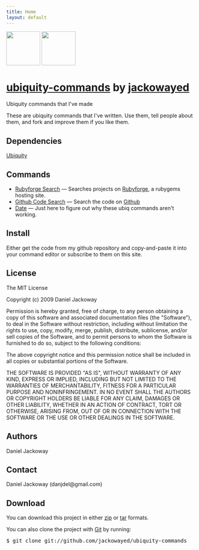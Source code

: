 ```yaml
---
title: Home
layout: default
---
```


<div class="download">
<a href="http://github.com/jackowayed/ubiquity-commands/zipball/master">
<img border="0" width="90" src="http://github.com/images/modules/download/zip.png"></a>
<a href="http://github.com/jackowayed/ubiquity-commands/tarball/master">
<img border="0" width="90" src="http://github.com/images/modules/download/tar.png"></a>
</div>
<h1><a href="http://github.com/jackowayed/ubiquity-commands">ubiquity-commands</a> 
<span class="small">by <a href="http://github.com/jackowayed">jackowayed</a></span></h1>
<div class="description">
Ubiquity commands that I've made
</div>
<p>These are ubiquity commands that I've written. Use them, tell people about them, and fork and improve them if you like them.</p><h2>Dependencies</h2>

[Ubiquity](http://ubiquity.mozilla.com/)

Commands
--------

* [Rubyforge Search](rubyforge.html) &mdash; Searches projects on [Rubyforge](http://rubyforge.org), a rubygems hosting site. 
* [Github Code Search](gh-code-search.html) &mdash; Search the code on [Github](http://github.com/)
* [Date](date.html) &mdash; Just here to figure out why these ubiq commands aren't working. 

<h2>Install</h2>
<p>Either get the code from my github repository and copy-and-paste it into your command editor or subscribe to them on this site. </p>
<h2>License</h2>
<p>The MIT License
    
Copyright (c) 2009 Daniel Jackoway
    
Permission is hereby granted, free of charge, to any person obtaining a copy
of this software and associated documentation files (the "Software"), to deal
in the Software without restriction, including without limitation the rights
to use, copy, modify, merge, publish, distribute, sublicense, and/or sell
copies of the Software, and to permit persons to whom the Software is
furnished to do so, subject to the following conditions:
    
The above copyright notice and this permission notice shall be included in
all copies or substantial portions of the Software.
    
THE SOFTWARE IS PROVIDED "AS IS", WITHOUT WARRANTY OF ANY KIND, EXPRESS OR
IMPLIED, INCLUDING BUT NOT LIMITED TO THE WARRANTIES OF MERCHANTABILITY,
FITNESS FOR A PARTICULAR PURPOSE AND NONINFRINGEMENT. IN NO EVENT SHALL THE
AUTHORS OR COPYRIGHT HOLDERS BE LIABLE FOR ANY CLAIM, DAMAGES OR OTHER
LIABILITY, WHETHER IN AN ACTION OF CONTRACT, TORT OR OTHERWISE, ARISING FROM,
OUT OF OR IN CONNECTION WITH THE SOFTWARE OR THE USE OR OTHER DEALINGS IN
THE SOFTWARE.
</p>
<h2>Authors</h2>
<p>Daniel Jackoway</p>
<h2>Contact</h2>
<p>Daniel Jackoway (danjdel@gmail.com)<br/>      </p>
<h2>Download</h2>
<p>
You can download this project in either
<a href="http://github.com/jackowayed/ubiquity-commands/zipball/master">zip</a> or
<a href="http://github.com/jackowayed/ubiquity-commands/tarball/master">tar</a> formats.
</p>
<p>You can also clone the project with <a href="http://git-scm.com">Git</a>
by running:
<pre>$ git clone git://github.com/jackowayed/ubiquity-commands</pre>
</p>
